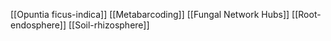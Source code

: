 [[Opuntia ficus-indica]]
[[Metabarcoding]]
[[Fungal Network Hubs]]
[[Root-endosphere]]
[[Soil-rhizosphere]]

